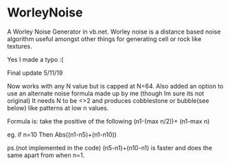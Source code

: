 # WorleyNoise
A Worley Noise Generator in vb.net.
Worley noise is a distance based noise algorithm useful amongst other things for generating cell or rock like textures.


Yes I made a typo :(

Final update 5/11/19

Now works with any N value but is capped at N=64.
Also added an option to use an alternate noise formula made up by me (though Im sure its not original) 
It needs N to be <>2 and produces cobblestone or bubble(see below) like patterns at low n values.

Formula is: take the positive of the following (n1-(max n/2))+ (n1-max n)

eg. if n=10 
Then Abs((n1-n5)+(n1-n10))


ps.(not implemented in the code)
(n5-n1)+(n10-n1)
is faster and does the same apart from when n=1. 
